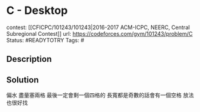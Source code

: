 # C - Desktop

contest: [[CFICPC/101243/101243|2016-2017 ACM-ICPC, NEERC, Central Subregional Contest]]
url: https://codeforces.com/gym/101243/problem/C
Status: #READYTOTRY 
Tags: #

## Description

## Solution

偏水
盡量塞兩格 最後一定會剩一個四格的
長寬都是奇數的話會有一個空格
放法也很好找